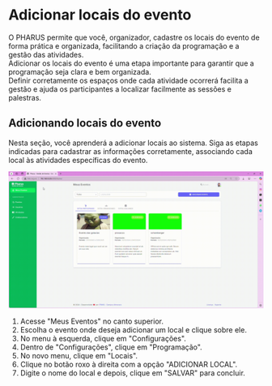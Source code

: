 # Adicionar locais do evento

O PHARUS permite que você, organizador, cadastre os locais do evento de forma prática e organizada, facilitando a criação da programação e a gestão das atividades.                         
Adicionar os locais do evento é uma etapa importante para garantir que a programação seja clara e bem organizada.                                                  
Definir corretamente os espaços onde cada atividade ocorrerá facilita a gestão e ajuda os participantes a localizar facilmente as sessões e palestras.

## Adicionando locais do evento
Nesta seção, você aprenderá a adicionar locais ao sistema. 
Siga as etapas indicadas para cadastrar as informações corretamente, associando cada local às atividades específicas do evento.

![](../../../images/ADDlocalEvento.gif)

1. Acesse "Meus Eventos" no canto superior.
2. Escolha o evento onde deseja adicionar um local e clique sobre ele.
3. No menu à esquerda, clique em "Configurações".
4. Dentro de "Configurações", clique em "Programação".
5. No novo menu, clique em "Locais".
6. Clique no botão roxo à direita com a opção "ADICIONAR LOCAL".
7. Digite o nome do local e depois, clique em "SALVAR" para concluir.

